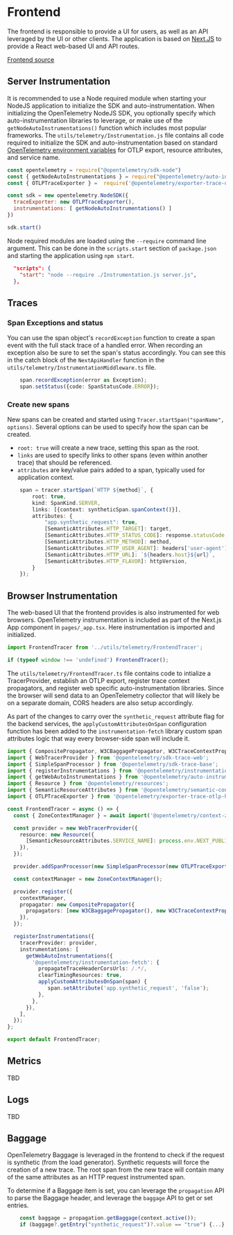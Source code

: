 # Frontend

The frontend is responsible to provide a UI for users, as well
as an API leveraged by the UI or other clients. The application is based on
[Next.JS](https://nextjs.org/) to provide a React web-based UI and API routes.

[Frontend source](../../src/frontend/)

## Server Instrumentation

It is recommended to use a Node required module when starting your NodeJS
application to initialize the SDK and auto-instrumentation. When initializing
the OpenTelemetry NodeJS SDK, you optionally specify which auto-instrumentation
libraries to leverage, or make use of the `getNodeAutoInstrumentations()`
function which includes most popular frameworks. The `utils/telemetry/Instrumentation.js`
file contains all code required to initialize the SDK and auto-instrumentation
based on standard [OpenTelemetry environment variables](https://github.com/open-telemetry/opentelemetry-specification/blob/main/specification/sdk-environment-variables.md)
for OTLP export, resource attributes, and service name.

```javascript
const opentelemetry = require("@opentelemetry/sdk-node")
const { getNodeAutoInstrumentations } = require("@opentelemetry/auto-instrumentations-node")
const { OTLPTraceExporter } =  require('@opentelemetry/exporter-trace-otlp-grpc')

const sdk = new opentelemetry.NodeSDK({
  traceExporter: new OTLPTraceExporter(),
  instrumentations: [ getNodeAutoInstrumentations() ]
})

sdk.start()
```

Node required modules are loaded using the `--require` command line argument.
This can be done in the `scripts.start` section of `package.json` and starting
the application using `npm start`.

```json
  "scripts": {
    "start": "node --require ./Instrumentation.js server.js",
  },
```

## Traces

### Span Exceptions and status

You can use the span object's `recordException` function to create a span event
with the full stack trace of a handled error. When recording an exception also
be sure to set the span's status accordingly. You can see this in the catch
block of the `NextApiHandler` function in the `utils/telemetry/InstrumentationMiddleware.ts`
file.

```typescript
    span.recordException(error as Exception);
    span.setStatus({code: SpanStatusCode.ERROR});
```

### Create new spans

New spans can be created and started using `Tracer.startSpan("spanName", options)`.
Several options can be used to specify how the span can be created.

- `root: true` will create a new trace, setting this span as the root.
- `links` are used to specify links to other spans (even within another trace)
that should be referenced.
- `attributes` are key/value pairs added to a span, typically used for
application context.

```typescript
    span = tracer.startSpan(`HTTP ${method}`, {
        root: true,
        kind: SpanKind.SERVER,
        links: [{context: syntheticSpan.spanContext()}],
        attributes: {
            "app.synthetic_request": true,
            [SemanticAttributes.HTTP_TARGET]: target,
            [SemanticAttributes.HTTP_STATUS_CODE]: response.statusCode,
            [SemanticAttributes.HTTP_METHOD]: method,
            [SemanticAttributes.HTTP_USER_AGENT]: headers['user-agent'] || '',
            [SemanticAttributes.HTTP_URL]: `${headers.host}${url}`,
            [SemanticAttributes.HTTP_FLAVOR]: httpVersion,
        }
    });
```

## Browser Instrumentation

The web-based UI that the frontend provides is also instrumented for web
browsers. OpenTelemetry instrumentation is included as part of the Next.js App
component in `pages/_app.tsx`. Here instrumentation is imported and
initialized.

```typescript
import FrontendTracer from '../utils/telemetry/FrontendTracer';

if (typeof window !== 'undefined') FrontendTracer();
```

The `utils/telemetry/FrontendTracer.ts` file contains code to intialize a
TracerProvider, establish an OTLP export, register trace context propagators,
and register web specific auto-instrumentation libraries. Since the browser
will send data to an OpenTelemetry collector that will likely be on a separate
domain, CORS headers are also setup accordingly.

As part of the changes to carry over the `synthetic_request` attribute flag for
the backend services, the `applyCustomAttributesOnSpan` configuration function
has been added to the `instrumentation-fetch` library custom span attributes logic
that way every browser-side span will include it.

```typescript
import { CompositePropagator, W3CBaggagePropagator, W3CTraceContextPropagator } from '@opentelemetry/core';
import { WebTracerProvider } from '@opentelemetry/sdk-trace-web';
import { SimpleSpanProcessor } from '@opentelemetry/sdk-trace-base';
import { registerInstrumentations } from '@opentelemetry/instrumentation';
import { getWebAutoInstrumentations } from '@opentelemetry/auto-instrumentations-web';
import { Resource } from '@opentelemetry/resources';
import { SemanticResourceAttributes } from '@opentelemetry/semantic-conventions';
import { OTLPTraceExporter } from '@opentelemetry/exporter-trace-otlp-http';

const FrontendTracer = async () => {
  const { ZoneContextManager } = await import('@opentelemetry/context-zone');

  const provider = new WebTracerProvider({
    resource: new Resource({
      [SemanticResourceAttributes.SERVICE_NAME]: process.env.NEXT_PUBLIC_OTEL_SERVICE_NAME,
    }),
  });

  provider.addSpanProcessor(new SimpleSpanProcessor(new OTLPTraceExporter()));

  const contextManager = new ZoneContextManager();

  provider.register({
    contextManager,
    propagator: new CompositePropagator({
      propagators: [new W3CBaggagePropagator(), new W3CTraceContextPropagator()],
    }),
  });

  registerInstrumentations({
    tracerProvider: provider,
    instrumentations: [
      getWebAutoInstrumentations({
        '@opentelemetry/instrumentation-fetch': {
          propagateTraceHeaderCorsUrls: /.*/,
          clearTimingResources: true,
          applyCustomAttributesOnSpan(span) {
             span.setAttribute('app.synthetic_request', 'false');
          },
        },
      }),
    ],
  });
};

export default FrontendTracer;
```

## Metrics

TBD

## Logs

TBD

## Baggage

OpenTelemetry Baggage is leveraged in the frontend to check if the request is
synthetic (from the load generator). Synthetic requests will force the creation
of a new trace. The root span from the new trace will contain many of the same
attributes as an HTTP request instrumented span.

To determine if a Baggage item is set, you can leverage the `propagation` API
to parse the Baggage header, and leverage the `baggage` API to get or
set entries.

```typescript
    const baggage = propagation.getBaggage(context.active());
    if (baggage?.getEntry("synthetic_request")?.value == "true") {...}
```
